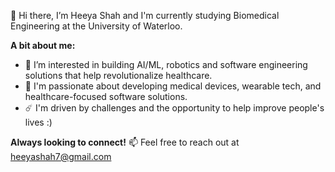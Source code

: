 👋 Hi there, I’m Heeya Shah and I'm currently studying Biomedical Engineering at the University of Waterloo.

**A bit about me:** 
- 👀 I’m interested in building AI/ML, robotics and software engineering solutions that help revolutionalize healthcare.
- 🌱 I'm passionate about developing medical devices, wearable tech, and healthcare-focused software solutions.
- ☄️ I'm driven by challenges and the opportunity to help improve people's lives :)

**Always looking to connect!**
📫 Feel free to reach out at heeyashah7@gmail.com
